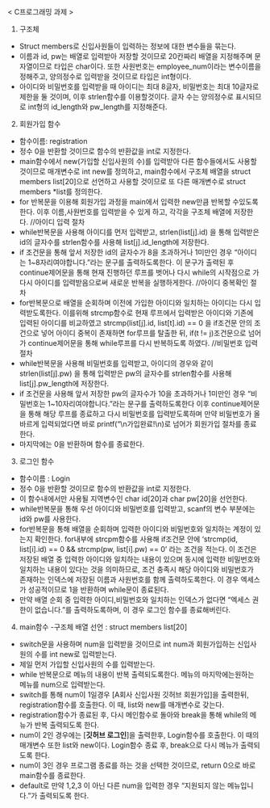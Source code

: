 < C프로그래밍 과제 >
1. 구조체
- Struct members로 신입사원들이 입력하는 정보에 대한 변수들을 묶는다.
- 이름과 id, pw는 배열로 입력받아 저장할 것이므로 20칸짜리 배열을 지정해주며 문자열이므로 타입은 char이다.
  또한 사원번호는 employee_num이라는 변수이름을 정해주고, 양의정수로 입력받을 것이므로 타입은 int형이다.
- 아이디와 비밀번호를 입력받을 때 아이디는 최대 8글자, 비밀번호는 최대 10글자로 제한을 둘 것이며, 이후 strlen함수를 이용할것이다.
  글자 수는 양의정수로 표시되므로 int형의 id_length와 pw_length를 지정해준다.

2. 회원가입 함수
- 함수이름: registration
- 정수 0을 반환할 것이므로 함수의 반환값을 int로 지정한다.
- main함수에서 new(가입할 신입사원의 수)를 입력받아 다른 함수들에서도 사용할 것이므로 매개변수로 int new를 정의하고, main함수에서
  구조체 배열을 struct members list[20]으로 선언하고 사용할 것이므로 또 다른 매개변수로 struct members *list를 정의한다.
- for 반복문을 이용해 회원가입 과정을 main에서 입력한 new만큼 반복할 수있도록 한다.
  이후 이름,사원번호를 입력받을 수 있게 하고, 각각을 구조체 배열에 저장한다.
//아이디 입력 절차
- while반복문을 사용해 아이디를 먼저 입력받고, strlen(list[j].id) 을 통해 입력받은 id의 글자수를 strlen함수를 사용해
  list[j].id_length에 저장한다.
- if 조건문을 통해 앞서 저장한 id의 글자수가 8을 초과하거나 1미만인 경우 “아이디는 1~8자리여야합니다.”라는 문구를 출력하도록한다.
  이 문구가 출력된 후 continue제어문을 통해 현재 진행하던 루프를 벗어나 다시 while의 시작점으로 가 다시 아이디를 입력받음으로써
  새로운 반복을 실행하게한다.
//아이디 중복확인 절차
- for반복문으로 배열을 순회하며 이전에 가입한 아이디와 일치하는 아이디는 다시 입력받도록한다. 이를위해 strcmp함수로 현재 루프에서
  입력받은 아이디와 기존에 입력된 아이디를 비교하였고 strcmp(list[j].id, list[t].id) == 0 을 if조건문 안의 조건으로 넣어
  아이디 중복이 존재하면 for루프를 탈출한 뒤, if(t != j)조건문으로 넘어가 continue제어문을 통해 while루프를 다시 반복하도록 하였다.
//비밀번호 입력 절차
- while반복문을 사용해 비밀번호를 입력받고, 아이디의 경우와 같이 strlen(list[j].pw) 을 통해 입력받은 pw의 글자수를 strlen함수를
  사용해 list[j].pw_length에 저장한다.
- if 조건문을 사용해 앞서 저장한 pw의 글자수가 10을 초과하거나 1미만인 경우 “비밀번호는 1~10자리여야합니다.”라는 문구를 출력하도록한다
  이후 continue제어문을 통해 해당 루프를 종료하고 다시 비밀번호를 입력받도록하며 만약 비밀번호가 올바르게 입력되었다면 바로
  printf(“\n가입완료!\n)로 넘어가 회원가입 절차를 종료한다.
- 마지막에는 0을 반환하며 함수를 종료한다.

3. 로그인 함수
- 함수이름 : Login
- 정수 0을 반환할 것이므로 함수의 반환값을 int로 지정한다.
- 이 함수내에서만 사용될 지역변수인 char id[20]과 char pw[20]을 선언한다.
- while반복문을 통해 우선 아이디와 비밀번호를 입력받고, scanf의 변수 부분에는 id와 pw를 사용한다.
- for반복문을 통해 배열을 순회하며 입력한 아이디와 비밀번호와 일치하는 계정이 있는지 확인한다.
  for내부에 strcpm함수를 사용해 if조건문 안에 ‘strcmp(id, list[i].id) == 0 && strcmp(pw, list[i].pw) == 0’ 라는 조건을 적는다.
  이 조건은 저장된 배열 중 입력한 아이디와 일치하는 내용이 있으며 동시에 입력한 비밀번호와 일치하는 내용이 있다는 것을 의미하므로,
  조건 충족시 해당 아이디와 비밀번호가 존재하는 인덱스에 저장된 이름과 사원번호를 함께 출력하도록한다. 이 경우 엑세스가 성공적이므로
  1을 반환하며 while문이 종료된다.
- 만약 배열 순회 중 입력한 아이디,비밀번호와 일치하는 인덱스가 없다면 “엑세스 권한이 없습니다.”를 출력하도록하며, 이 경우 로그인 함수를
  종료해버린다.

4. main함수
-구조체 배열 선언 : struct members list[20]
- switch문을 사용하며 num을 입력받을 것이므로 int num과 회원가입하는 신입사원의 수를 int new로 입력받는다.
- 제일 먼저 가입할 신입사원의 수를 입력받는다.
- while 반복문으로 메뉴의 내용이 반복 출력되도록한다. 메뉴의 마지막에는원하는 메뉴를 num으로 입력받는다.
- switch를 통해 num이 1일경우 [A회사 신입사원 깃허브 회원가입]을 출력한뒤, registration함수를 호출한다. 이 때, list와 new를
  매개변수로 갖는다.
- registration함수가 종료된 후, 다시 메인함수로 돌아와 break을 통해 while의 메뉴가 반복 출력되도록 한다.
- num이 2인 경우에는 [**깃허브 로그인**]을 출력한후, Login함수를 호출한다. 이 때의 매개변수 또한 list와 new이다. Login함수 종료 후,   break으로 다시 메뉴가 출력되도록 한다.
- num이 3인 경우 프로그램 종료를 하는 것을 선택한 것이므로, return 0으로 바로 main함수를 종료한다.
- default로 만약 1,2,3 이 아닌 다른 num을 입력한 경우 “지원되지 않는 메뉴입니다.”가 출력되도록 한다.
